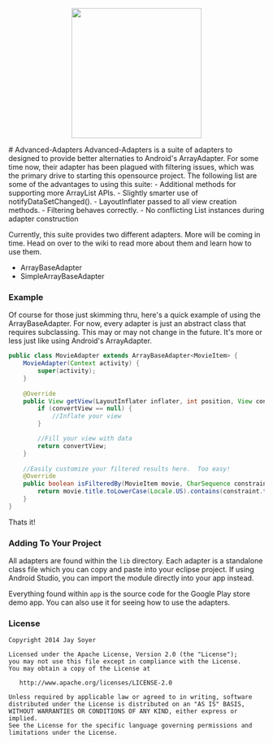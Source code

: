<p align="center"><img src="https://raw.githubusercontent.com/JaySoyer/Advanced-Adapters/master/app/src/main/logo.png" width="256px" height="256px"/></p>
# Advanced-Adapters
Advanced-Adapters is a suite of adapters to designed to provide better alternaties to Android's ArrayAdapter. For some time now, their adapter has been plagued with filtering issues, which was the primary drive to starting this opensource project. The following list are some of the advantages to using this suite:
- Additional methods for supporting more ArrayList APIs.
- Slightly smarter use of notifyDataSetChanged().
- LayoutInflater passed to all view creation methods.
- Filtering behaves correctly.
- No conflicting List instances during adapter construction

Currently, this suite provides two different adapters.  More will be coming in time. Head on over to the wiki to read more about them and learn how to use them.
- ArrayBaseAdapter
- SimpleArrayBaseAdapter


### Example
Of course for those just skimming thru, here's a quick example of using the ArrayBaseAdapter.  For now, every adapter is just an abstract class that requires subclassing. This may or may not change in the future.  It's more or less just like using Android's ArrayAdapter.
```java
public class MovieAdapter extends ArrayBaseAdapter<MovieItem> {
	MovieAdapter(Context activity) {
		super(activity);
	}
	
	@Override
	public View getView(LayoutInflater inflater, int position, View convertView, ViewGroup parent) {
		if (convertView == null) {
			//Inflate your view
		}

		//Fill your view with data
		return convertView;
	}
	
	//Easily customize your filtered results here.  Too easy!
	@Override
	public boolean isFilteredBy(MovieItem movie, CharSequence constraint) {
		return movie.title.toLowerCase(Locale.US).contains(constraint.toString().toLowerCase(Locale.US));
	}
}
```
Thats it!

### Adding To Your Project
All adapters are found within the `lib` directory.  Each adapter is a standalone class file which you can copy and paste into your eclipse project.  If using Android Studio, you can import the module directly into your app instead.

Everything found within `app` is the source code for the Google Play store demo app. You can also use it for seeing how to use the adapters.
	
	
### License

    Copyright 2014 Jay Soyer

    Licensed under the Apache License, Version 2.0 (the "License");
    you may not use this file except in compliance with the License.
    You may obtain a copy of the License at

       http://www.apache.org/licenses/LICENSE-2.0

    Unless required by applicable law or agreed to in writing, software
    distributed under the License is distributed on an "AS IS" BASIS,
    WITHOUT WARRANTIES OR CONDITIONS OF ANY KIND, either express or implied.
    See the License for the specific language governing permissions and
    limitations under the License.
